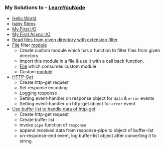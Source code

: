 ### My Solutions to - [LearnYouNode](https://github.com/workshopper/learnyounode)

* [Hello World](https://github.com/sag333ar/LearningNodeJS/blob/master/learnyounode/_01program.js)
* [baby Steps](https://github.com/sag333ar/LearningNodeJS/blob/master/learnyounode/_02program.js)
* [My First I/O](https://github.com/sag333ar/LearningNodeJS/blob/master/learnyounode/_03program.js)
* [My First Async I/O](https://github.com/sag333ar/LearningNodeJS/blob/master/learnyounode/_04program.js)
* [Read files from given directory with extension filter](https://github.com/sag333ar/LearningNodeJS/blob/master/learnyounode/_05program.js)
* [File](https://github.com/sag333ar/LearningNodeJS/blob/master/learnyounode/_05program.js) filter [module](https://github.com/sag333ar/LearningNodeJS/blob/master/learnyounode/mymodule.js)
	- Create custom module which has a function to filter files from given directory.
	- Import this module in a file & use it with a call back function.
	- [File](https://github.com/sag333ar/LearningNodeJS/blob/master/learnyounode/_05program.js) which consumes custom module
	- Custom [module](https://github.com/sag333ar/LearningNodeJS/blob/master/learnyounode/mymodule.js)
* [HTTP-Get](https://github.com/sag333ar/LearningNodeJS/blob/master/learnyounode/_07program.js)
	- Create http-get request
	- Set response encoding
	- Logging response
	- Setting event-handler on response object for `data` & `error` events
	- Setting event-handler on http-get object for `error` event
* [Use buffer list to handle data of http-get](https://github.com/sag333ar/LearningNodeJS/blob/master/learnyounode/_06program.js)
	- Create http-get request
	- Create buffer list
	- invoke `pipe` function of `response`
	- append received data from response-pipe to object of buffer-list
	- on-response-end event, log buffer-list object after converting it to string.